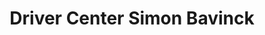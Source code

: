 ---
title: "Driver Center Simon Bavinck"
url: /bueren/driver-center-simon-bavinck/
shop: Autohaus
---